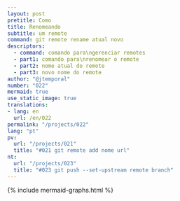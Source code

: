 ```yaml
---
layout: post
pretitle: Como
title: Renomeando
subtitle: um remote
command: git remote rename atual novo
descriptors:
  - command: comando para\ngerenciar remotes
  - part1: comando para\nrenomear o remote
  - part2: nome atual do remote
  - part3: novo nome do remote
author: "@jtemporal"
number: "022"
mermaid: true
use_static_image: true
translations:
- lang: en
  url: /en/022
permalink: "/projects/022"
lang: "pt"
pv:
  url: "/projects/021"
  title: "#021 git remote add nome url"
nt:
  url: "/projects/023"
  title: "#023 git push --set-upstream remote branch"
---
```


{% include mermaid-graphs.html %}
